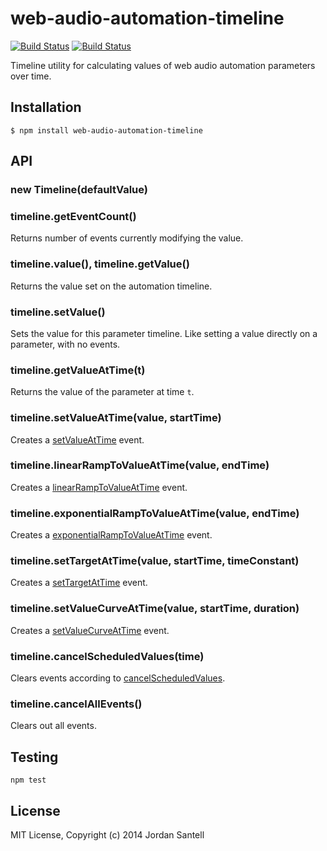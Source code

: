 # web-audio-automation-timeline

[![Build Status](http://img.shields.io/travis/jsantell/web-audio-automation-timeline.svg?style=flat-square)](https://travis-ci.org/jsantell/web-audio-automation-timeline)
[![Build Status](http://img.shields.io/npm/v/web-audio-automation-timeline.svg?style=flat-square)](https://www.npmjs.org/package/web-audio-automation-timeline)


Timeline utility for calculating values of web audio automation parameters over time.

## Installation

`$ npm install web-audio-automation-timeline`

## API

### new Timeline(defaultValue)

### timeline.getEventCount()

Returns number of events currently modifying the value.

### timeline.value(), timeline.getValue()

Returns the value set on the automation timeline.

### timeline.setValue()

Sets the value for this parameter timeline. Like setting a value directly on a parameter, with no events.

### timeline.getValueAtTime(t)

Returns the value of the parameter at time `t`.

### timeline.setValueAtTime(value, startTime)

Creates a [setValueAtTime](http://webaudio.github.io/web-audio-api/#widl-AudioParam-setValueAtTime-void-float-value-double-startTime) event.

### timeline.linearRampToValueAtTime(value, endTime)

Creates a [linearRampToValueAtTime](http://webaudio.github.io/web-audio-api/#widl-AudioParam-linearRampToValueAtTime-void-float-value-double-endTime) event.

### timeline.exponentialRampToValueAtTime(value, endTime)

Creates a [exponentialRampToValueAtTime](http://webaudio.github.io/web-audio-api/#widl-AudioParam-exponentialRampToValueAtTime-void-float-value-double-endTime) event.

### timeline.setTargetAtTime(value, startTime, timeConstant)

Creates a [setTargetAtTime](http://webaudio.github.io/web-audio-api/#widl-AudioParam-setTargetAtTime-void-float-target-double-startTime-float-timeConstant) event.

### timeline.setValueCurveAtTime(value, startTime, duration) 

Creates a [setValueCurveAtTime](http://webaudio.github.io/web-audio-api/#widl-AudioParam-setValueCurveAtTime-void-Float32Array-values-double-startTime-double-duration) event.

### timeline.cancelScheduledValues(time)

Clears events according to [cancelScheduledValues](http://webaudio.github.io/web-audio-api/#widl-AudioParam-cancelScheduledValues-void-double-startTime).

### timeline.cancelAllEvents()

Clears out all events.

## Testing

`npm test`

## License

MIT License, Copyright (c) 2014 Jordan Santell
